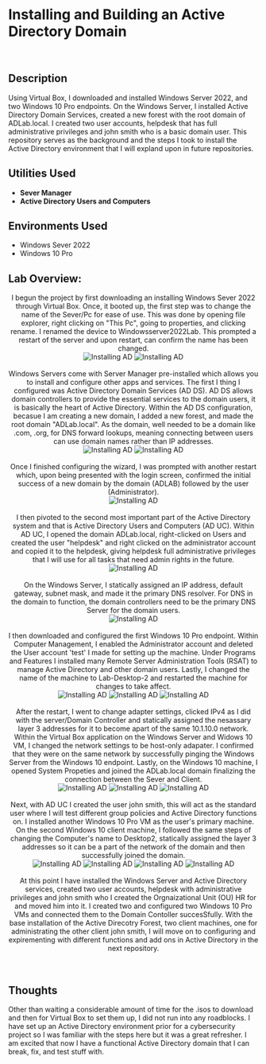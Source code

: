 <h1>Installing and Building an Active Directory Domain</h1>

<br />
<h2>Description</h2>
Using Virtual Box, I downloaded and installed Windows Server 2022, and two Windows 10 Pro endpoints. On the Windows Server, I installed Active Directory Domain Services, created a new forest with the root domain of ADLab.local. I created two user accounts, helpdesk that has full administrative privileges and john smith who is a basic domain user. This repository serves as the background and the steps I took to install the Active Directory environment that I will expland upon in future repositories.

<h2>Utilities Used</h2>

- <b>Sever Manager</b> 
- <b>Active Directory Users and Computers</b>

<h2>Environments Used </h2>

- </b>Windows Sever 2022</b>
- </b>Windows 10 Pro</b>

<h2>Lab Overview:</h2>

<p align="center">
I begun the project by first downloading an installing Windows Sever 2022 through Virtual Box. Once, it booted up, the first step was to change the name of the Sever/Pc for ease of use. This was done by opening file explorer, right clicking on "This Pc", going to properties, and clicking rename. I renamed the device to Windowsserver2022Lab. This prompted a restart of the server and upon restart, can confirm the name has been changed.<br/>
<img src="https://github.com/user-attachments/assets/6ff6a1b8-5f1d-494f-9f6d-d4dce962c462" alt="Installing AD"/>
<img src="https://github.com/user-attachments/assets/fbfbb16a-8cb3-4058-a1fa-d48f11aadfdd" alt="Installing AD"/>
<br />
<br />
Windows Servers come with Server Manager pre-installed which allows you to install and configure other apps and services. The first I thing I configured was Active Directory Domain Services (AD DS). AD DS allows domain controllers to provide the essential services to the domain users, it is basically the heart of Active Directory. Within the AD DS configuration, becasue I am creating a new domain, I added a new forest, and made the root domain "ADLab.local". As the domain, well needed to be a domain like .com, .org, for DNS forward lookups, meaning connecting between users can use domain names rather than IP addresses.<br/>
<img src="https://github.com/user-attachments/assets/0a7ad493-1d49-404e-9014-520f78dbbcd0" alt="Installing AD"/>
<img src="https://github.com/user-attachments/assets/e22f6cbf-968f-49c9-b742-186dadb97445" alt="Installing AD"/>
<br />
<br />
Once I finished configuring the wizard, I was prompted with another restart which, upon being presented with the login screen, confirmed the initial success of a new domain by the domain (ADLAB) followed by the user (Administrator).<br/>
<img src="https://github.com/user-attachments/assets/66b47822-159b-4823-b288-5f7ea0055b93" alt="Installing AD"/>
<br />
<br />
I then pivoted to the second most important part of the Active Directory system and that is Active Directory Users and Computers (AD UC). Within AD UC, I opened the domain ADLab.local, right-clicked on Users and created the user "helpdesk" and right clicked on the administrator account and copied it to the helpdesk, giving helpdesk full administrative privileges that I will use for all tasks that need admin rights in the future.<br/>
<img src="https://github.com/user-attachments/assets/1bea91cb-7b8a-4e0c-bd0e-3c33f71d1fcf" alt="Installing AD"/>
<br />
<br />
On the Windows Server, I statically assigned an IP address, default gateway, subnet mask, and made it the primary DNS resolver. For DNS in the domain to function, the domain controllers need to be the primary DNS Server for the domain users.<br/>
<img src="https://github.com/user-attachments/assets/fc1a5f20-f3b2-4313-81c6-f70120a00a00" alt="Installing AD"/>
<br />
<br />
I then downloaded and configured the first Windows 10 Pro endpoint. Within Computer Management, I enabled the Administrator account and deleted the User account 'test' I made for setting up the machine. Under Programs and Features I installed many Remote Server Administration Tools (RSAT) to manage Active Directory and other domain users. Lastly, I changed the name of the machine to Lab-Desktop-2 and restarted the machine for changes to take affect.<br/>
<img src="https://github.com/user-attachments/assets/b2cbd210-0862-429b-a98d-3b670ea0bd9b" alt="Installing AD"/>
<img src="https://github.com/user-attachments/assets/29cb2ce0-9689-48fe-9e87-81db81f34b78" alt="Installing AD"/>
<img src="https://github.com/user-attachments/assets/eec79ddc-5d17-414f-ae5d-2a8935986f6a" alt="Installing AD"/>
<br />
<br />
After the restart, I went to change adapter settings, clicked IPv4 as I did with the server/Domain Controller and statically assigned the nesassary layer 3 addresses for it to become apart of the same 10.1.10.0 network. Within the Virtual Box application on the Windows Server and Widows 10 VM, I changed the network settings to be host-only adapater. I confirmed that they were on the same network by successfully pinging the Windows Server from the Windows 10 endpoint. Lastly, on the Windows 10 machine, I opened System Propeties and joined the ADLab.local domain finalizing the connection between the Sever and Client.<br/>
<img src="https://github.com/user-attachments/assets/1c50f6d6-9a05-4cdc-9b8b-54947db711bf" alt="Installing AD"/>
<img src="https://github.com/user-attachments/assets/2744ba93-5cd1-4595-80ef-e178263a1542" alt="Installing AD"/>
<img src="https://github.com/user-attachments/assets/445c3324-b36d-4b6b-8c51-108b97b8eb3e" alt="Installing AD"/>
<br />
<br />
Next, with AD UC I created the user john smith, this will act as the standard user where I will test different group policies and Active Directory functions on. I installed another Windows 10 Pro VM as the user's primary machine. On the second Windows 10 client machine, I followed the same steps of changing the Computer's name to Desktop2, statically assigned the layer 3 addresses so it can be a part of the network of the domain and then successfully joined the domain.<br/>
<img src="https://github.com/user-attachments/assets/b2977214-b297-4d4e-bef8-498a56584b35" alt="Installing AD"/>
<img src="https://github.com/user-attachments/assets/a78f210f-14a8-4c0f-abc0-a3c6b104c935" alt="Installing AD"/>
<img src="https://github.com/user-attachments/assets/fece4b68-a915-46d5-b40d-f6e027e60e2c" alt="Installing AD"/>
 <img src="https://github.com/user-attachments/assets/10f99e0b-987d-41a1-ba98-3f298fc3f617" alt="Installing AD"/>
<br />
<br />
At this point I have installed the Windows Server and Active Directory services, created two user accounts, helpdesk with administrative privileges and john smith who I created the Orgnaizational Unit (OU) HR for and moved him into it. I created two and configured two Windows 10 Pro VMs and connected them to the Domain Contoller succesSfully. With the base installation of the Active Direcotry Forest, two client machines, one for administrating the other client john smith, I will move on to configuring and expirementing with different functions and add ons in Active Directory in the next repository.<br/>
<br />
<br />



<h2>Thoughts</h2>
Other than waiting a considerable amount of time for the .isos to download and then for Virtual Box to set them up, I did not run into any roadblocks. I have set up an Active Directory environment prior for a cybersecurity project so I was familiar with the steps here but it was a great refresher. I am excited that now I have a functional Active Directory domain that I can break, fix, and test stuff with.
<!--
 ```diff
- text in red
+ text in green
! text in orange
# text in gray
@@ text in purple (and bold)@@
```
--!>
